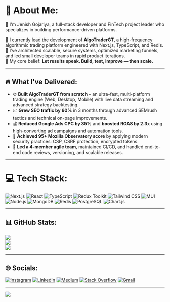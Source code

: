 # 💫 About Me:
🚀 I'm Jenish Gojariya, a full-stack developer and FinTech project leader who specializes in building performance-driven platforms.

🔹 I currently lead the development of **AlgoTraderGT**, a high-frequency algorithmic trading platform engineered with Next.js, TypeScript, and Redis.  
🔹 I’ve architected scalable, secure systems, optimized marketing funnels, and led small developer teams in rapid product iterations.  
🔹 My core belief: **Let results speak. Build, test, improve — then scale.**

---

## 🔥 What I've Delivered:
- ⚙️ **Built AlgoTraderGT from scratch** – an ultra-fast, multi-platform trading engine (Web, Desktop, Mobile) with live data streaming and advanced strategy backtesting.
- 📈 **Grew SEO traffic by 60%** in 3 months through advanced SEMrush tactics and technical on-page improvements.
- 💰 **Reduced Google Ads CPC by 35%** and **boosted ROAS by 2.3x** using high-converting ad campaigns and automation tools.
- 🔐 **Achieved 95+ Mozilla Observatory score** by applying modern security practices: CSP, CSRF protection, encrypted tokens.
- 🚀 **Led a 4-member agile team**, maintained CI/CD, and handled end-to-end code reviews, versioning, and scalable releases.

---

# 💻 Tech Stack:
![Next.js](https://img.shields.io/badge/Next.js-000000?style=for-the-badge&logo=nextdotjs&logoColor=white)
![React](https://img.shields.io/badge/React-20232a?style=for-the-badge&logo=react&logoColor=61DAFB)
![TypeScript](https://img.shields.io/badge/TypeScript-007ACC?style=for-the-badge&logo=typescript&logoColor=white)
![Redux Toolkit](https://img.shields.io/badge/Redux%20Toolkit-764ABC?style=for-the-badge&logo=redux&logoColor=white)
![Tailwind CSS](https://img.shields.io/badge/TailwindCSS-38B2AC?style=for-the-badge&logo=tailwind-css&logoColor=white)
![MUI](https://img.shields.io/badge/MUI-007FFF?style=for-the-badge&logo=mui&logoColor=white)
![Node.js](https://img.shields.io/badge/Node.js-339933?style=for-the-badge&logo=nodedotjs&logoColor=white)
![MongoDB](https://img.shields.io/badge/MongoDB-47A248?style=for-the-badge&logo=mongodb&logoColor=white)
![Redis](https://img.shields.io/badge/Redis-DC382D?style=for-the-badge&logo=redis&logoColor=white)
![PostgreSQL](https://img.shields.io/badge/PostgreSQL-316192?style=for-the-badge&logo=postgresql&logoColor=white)
![Chart.js](https://img.shields.io/badge/Chart.js-F5788D?style=for-the-badge&logo=chart.js&logoColor=white)

---

## 📊 GitHub Stats:
![](https://github-readme-stats.vercel.app/api?username=jenishgojariya&theme=dark&hide_border=false&include_all_commits=true&count_private=true)<br/>
![](https://github-readme-streak-stats.herokuapp.com/?user=jenishgojariya&theme=dark&hide_border=false)<br/>
![](https://github-readme-stats.vercel.app/api/top-langs/?username=jenishgojariya&theme=dark&hide_border=false&include_all_commits=true&count_private=true&layout=compact)

---

## 🌐 Socials:
[![Instagram](https://img.shields.io/badge/Instagram-E4405F?style=for-the-badge&logo=instagram&logoColor=white)](https://instagram.com/jenish_gojariya) 
[![LinkedIn](https://img.shields.io/badge/LinkedIn-0077B5?style=for-the-badge&logo=linkedin&logoColor=white)](https://linkedin.com/in/jenishg25) 
[![Medium](https://img.shields.io/badge/Medium-12100E?style=for-the-badge&logo=medium&logoColor=white)](https://medium.com/@Jenishgojariya) 
[![Stack Overflow](https://img.shields.io/badge/StackOverflow-FE7A16?style=for-the-badge&logo=stack-overflow&logoColor=white)](https://stackoverflow.com/users/21919102) 
[![Gmail](https://img.shields.io/badge/Email-D14836?style=for-the-badge&logo=gmail&logoColor=white)](mailto:jenishgojariya@gmail.com)

---

[![](https://visitcount.itsvg.in/api?id=jenishgojariya&icon=0&color=0)](https://visitcount.itsvg.in)

<!-- End of GPRM-compatible README -->
